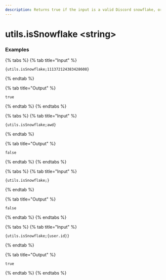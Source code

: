 ```yaml
---
description: Returns true if the input is a valid Discord snowflake, or false for any other circumstance. This does not mean the snowflake is definitely used by something, just that it could be in use or used in the future.
---
```


# utils.isSnowflake <string\>

### Examples

{% tabs %}
{% tab title="Input" %}

```text
{utils.isSnowflake;111372124383428608}
```

{% endtab %}

{% tab title="Output" %}

```text
true
```

{% endtab %}
{% endtabs %}

{% tabs %}
{% tab title="Input" %}

```text
{utils.isSnowflake;awd}
```

{% endtab %}

{% tab title="Output" %}

```text
false
```

{% endtab %}
{% endtabs %}

{% tabs %}
{% tab title="Input" %}

```text
{utils.isSnowflake;}
```

{% endtab %}

{% tab title="Output" %}

```text
false
```

{% endtab %}
{% endtabs %}

{% tabs %}
{% tab title="Input" %}

```text
{utils.isSnowflake;{user.id}}
```

{% endtab %}

{% tab title="Output" %}

```text
true
```

{% endtab %}
{% endtabs %}
